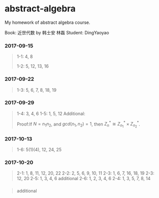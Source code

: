 # abstract-algebra

My homework of abstract algebra course.

Book: 近世代数 by 韩士安 林磊
Student: DingYaoyao

### 2017-09-15

> 1-1: 4, 8
>
> 1-2: 5, 12, 13, 16

### 2017-09-22

> 1-3: 5, 6, 7, 8, 18, 19

### 2017-09-29

> 1-4: 3, 4, 6
> 1-5: 1, 5, 12
> Additional: 
>
> Proof:If $N = n_1 n_2$, and $gcd(n_1, n_2) = 1$, then $Z_n^{*} \cong Z_{n_1}^{*}\times Z_{n_2}^{*}$.

### 2017-10-13

> 1-6: 5(1)(4), 12, 24, 25

### 2017-10-20

> 2-1: 1, 8, 11, 12, 20, 22
> 2-2: 2, 5, 6, 9, 10, 11
> 2-3: 1, 6, 7, 16, 18, 19
> 2-3: 12, 20
> 2-5: 1, 3, 4, 6
> additional
> 2-6: 1, 2, 3, 4, 6
> 2-4: 1, 3, 5, 7, 8, 14

###

> additional

